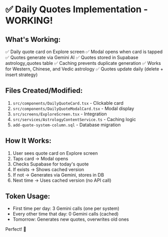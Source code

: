 # ✅ Daily Quotes Implementation - WORKING!

## What's Working:

✅ Daily quote card on Explore screen
✅ Modal opens when card is tapped
✅ Quotes generate via Gemini AI
✅ Quotes stored in Supabase astrology_quotes table
✅ Caching prevents duplicate generation
✅ Works for Western, Chinese, and Vedic astrology
✅ Quotes update daily (delete + insert strategy)

## Files Created/Modified:

1. `src/components/DailyQuoteCard.tsx` - Clickable card
2. `src/components/DailyQuoteModalCard.tsx` - Modal display
3. `src/screens/ExploreScreen.tsx` - Integration
4. `src/services/AstrologyContentService.ts` - Caching logic
5. `add-quote-system-column.sql` - Database migration

## How It Works:

1. User sees quote card on Explore screen
2. Taps card → Modal opens
3. Checks Supabase for today's quote
4. If exists → Shows cached version
5. If not → Generates via Gemini, stores in DB
6. Next time → Uses cached version (no API call)

## Token Usage:

- First time per day: 3 Gemini calls (one per system)
- Every other time that day: 0 Gemini calls (cached)
- Tomorrow: Generates new quotes, overwrites old ones

Perfect! 🎉

